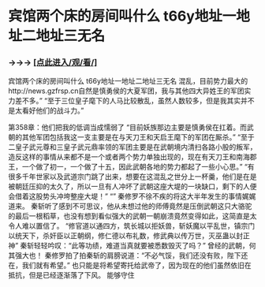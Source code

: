 # 宾馆两个床的房间叫什么 t66y地址一地址二地址三无名

### →→→ <a href="http://3t3e.com/index.html">[点此进入/观/看/]</a>

宾馆两个床的房间叫什么 t66y地址一地址二地址三无名
混乱，目前势力最大的http://news.gzfrsp.cn自然是慎勇侯的大夏军团，我与其他四大异姓王的军团实力差不多。”
    “至于三位皇子麾下的人马比较散乱，虽然人数较多，但是我其实并不是太看好他们的战斗力。”

第358章：他们把我的低调当成懦弱了
    “目前妖族那边主要是慎勇侯在扛着。而武朝的其他军团包括我这一支主要是在与天刀王和天启王麾下的军团在厮杀。”
    “至于二皇子武元尊和三皇子武元鼎率领的军团主要是在武朝境内清扫各路小股的叛军，造反这样的事情从来都不是一个或者两个势力单独出现的，现在有天刀王和南海郡王，一个做了初一，一个做了十五，因此武朝各地的势力都起了一些小心思。”
    “有很多千年世家以及武道宗门跳了出来，想要在这混乱之世分上一杯羹，他们是在是被朝廷压抑的太久了，所以一旦有人冲坏了武朝这座大堤的一块缺口，剩下的人便会借着这股势头冲垮整座大堤！”
    “”
    秦修罗不徐不疾的将这大半年发生的事情娓娓道来。
    秦斩听了感到不可思议，他从未想过他的师傅竟然是压倒武朝这只大骆驼的最后一根稻草，也没有想到看似强大的武朝一朝崩溃竟然变得如此，这简直是太令人难以置信了。
    “修官道以通四方，筑长城以拒妖兽，斩妖魔以平乱世，镇宗门以统天下，杀奸臣以正朝纲，修仁德以布礼数，修武典以传万世，灭巫蛊以封正神”
    秦斩轻轻吟叹：“此等功绩，难道当真就要被悉数毁灭了吗？”
    曾经的武朝，何其强大也！
    秦修罗拍了拍秦斩的肩膀说道：“不必气馁，我们还没有败，陛下还在，我们就有希望。”
    也只能是将希望寄托给武帝了，因为现在的他们虽然依旧在抵抗，但是已经逐渐落了下风。
    能够守住
